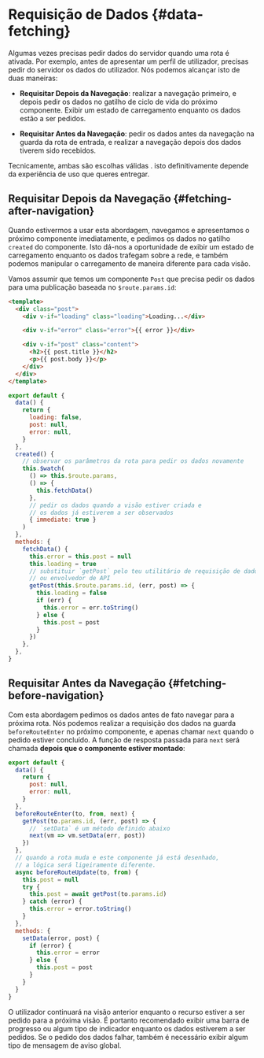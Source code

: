 # Requisição de Dados {#data-fetching}

Algumas vezes precisas pedir dados do servidor quando uma rota é ativada. Por exemplo, antes de apresentar um perfil de utilizador, precisas pedir do servidor os dados do utilizador. Nós podemos alcançar isto de duas maneiras:

- **Requisitar Depois da Navegação**: realizar a navegação primeiro, e depois pedir os dados no gatilho de ciclo de vida do próximo componente. Exibir um estado de carregamento enquanto os dados estão a ser pedidos.

- **Requisitar Antes da Navegação**: pedir os dados antes da navegação na guarda da rota de entrada, e realizar a navegação depois dos dados tiverem sido recebidos.

Tecnicamente, ambas são escolhas válidas . isto definitivamente depende da experiência de uso que queres entregar.

## Requisitar Depois da Navegação {#fetching-after-navigation}

Quando estivermos a usar esta abordagem, navegamos e apresentamos o próximo componente imediatamente, e pedimos os dados no gatilho `created` do componente. Isto dá-nos a oportunidade de exibir um estado de carregamento enquanto os dados trafegam sobre a rede, e também podemos manipular o carregamento de maneira diferente para cada visão.

Vamos assumir que temos um componente `Post` que precisa pedir os dados para uma publicação baseada no `$route.params.id`:

```html
<template>
  <div class="post">
    <div v-if="loading" class="loading">Loading...</div>

    <div v-if="error" class="error">{{ error }}</div>

    <div v-if="post" class="content">
      <h2>{{ post.title }}</h2>
      <p>{{ post.body }}</p>
    </div>
  </div>
</template>
```

```js
export default {
  data() {
    return {
      loading: false,
      post: null,
      error: null,
    }
  },
  created() {
    // observar os parâmetros da rota para pedir os dados novamente
    this.$watch(
      () => this.$route.params,
      () => {
        this.fetchData()
      },
      // pedir os dados quando a visão estiver criada e
      // os dados já estiverem a ser observados
      { immediate: true }
    )
  },
  methods: {
    fetchData() {
      this.error = this.post = null
      this.loading = true
      // substituir `getPost` pelo teu utilitário de requisição de dados
      // ou envolvedor de API
      getPost(this.$route.params.id, (err, post) => {
        this.loading = false
        if (err) {
          this.error = err.toString()
        } else {
          this.post = post
        }
      })
    },
  },
}
```

## Requisitar Antes da Navegação {#fetching-before-navigation}

Com esta abordagem pedimos os dados antes de fato navegar para a próxima rota. Nós podemos realizar a requisição dos dados na guarda `beforeRouteEnter` no próximo componente, e apenas chamar `next` quando o pedido estiver concluído. A função de resposta passada para `next` será chamada **depois que o componente estiver montado**:

```js
export default {
  data() {
    return {
      post: null,
      error: null,
    }
  },
  beforeRouteEnter(to, from, next) {
    getPost(to.params.id, (err, post) => {
      // `setData` é um método definido abaixo
      next(vm => vm.setData(err, post))
    })
  },
  // quando a rota muda e este componente já está desenhado,
  // a lógica será ligeiramente diferente.
  async beforeRouteUpdate(to, from) {
    this.post = null
    try {
      this.post = await getPost(to.params.id)
    } catch (error) {
      this.error = error.toString()
    }
  },
  methods: {
    setData(error, post) {
      if (error) {
        this.error = error
      } else {
        this.post = post
      }
    }
  }
}
```

O utilizador continuará na visão anterior enquanto o recurso estiver a ser pedido para a próxima visão. É portanto recomendado exibir uma barra de progresso ou algum tipo de indicador enquanto os dados estiverem a ser pedidos. Se o pedido dos dados falhar, também é necessário exibir algum tipo de mensagem de aviso global.

<!-- ### Using Composition API -->

<!-- TODO: -->
